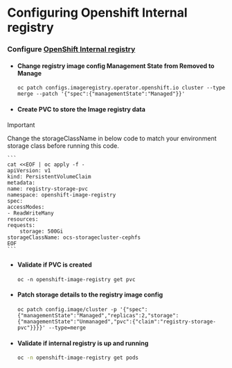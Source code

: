 # Configuring Openshift Internal registry

### Configure [OpenShift Internal registry](https://docs.openshift.com/container-platform/4.13/registry/configuring_registry_storage/configuring-registry-storage-baremetal.html)

* #### Change registry image config Management State from Removed to Manage
    ```
    oc patch configs.imageregistry.operator.openshift.io cluster --type merge --patch '{"spec":{"managementState":"Managed"}}'
    ```

* #### Create PVC to store the Image registry data

> [!IMPORTANT]
> Change the storageClassName in below code to match your environment storage class before running this code.

    ```
    cat <<EOF | oc apply -f -
    apiVersion: v1
    kind: PersistentVolumeClaim
    metadata:
    name: registry-storage-pvc
    namespace: openshift-image-registry
    spec:
    accessModes:
    - ReadWriteMany
    resources:
    requests:
        storage: 500Gi
    storageClassName: ocs-storagecluster-cephfs
    EOF
    ```

* #### Validate if PVC is created
    ~~~
    oc -n openshift-image-registry get pvc
    ~~~

* #### Patch storage details to the registry image config
    ~~~
    oc patch config.image/cluster -p '{"spec":{"managementState":"Managed","replicas":2,"storage":{"managementState":"Unmanaged","pvc":{"claim":"registry-storage-pvc"}}}}' --type=merge
    ~~~

* #### Validate if internal registry is up and running

    ```bash
    oc -n openshift-image-registry get pods
    ```
